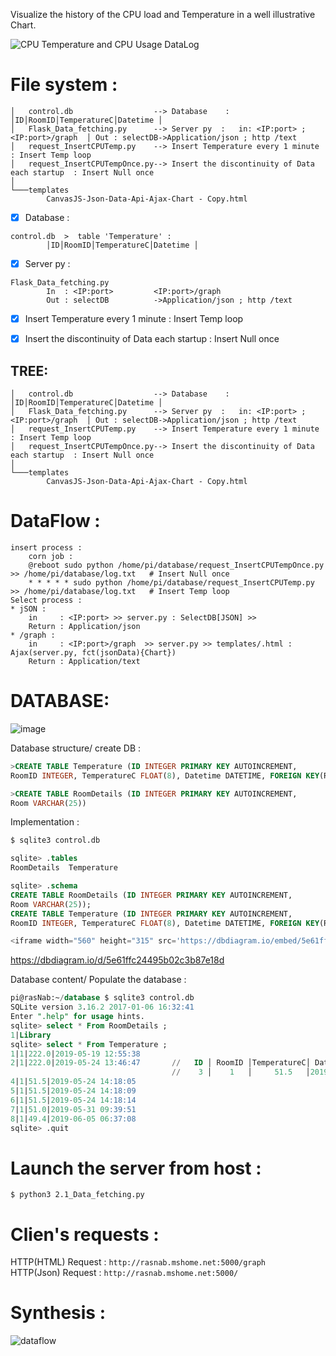 Visualize the history of the CPU load and Temperature in a well illustrative Chart. 

![CPU Temperature and CPU Usage DataLog](https://user-images.githubusercontent.com/52040368/72912970-e1ead700-3d55-11ea-8e50-8a1d1476c45e.png)


# File system :
```
│   control.db                  --> Database    :   │ID│RoomID│TemperatureC│Datetime │ 
│   Flask_Data_fetching.py      --> Server py  :   in: <IP:port> ; <IP:port>/graph  │ Out : selectDB->Application/json ; http /text 
│   request_InsertCPUTemp.py    --> Insert Temperature every 1 minute              : Insert Temp loop
│   request_InsertCPUTempOnce.py--> Insert the discontinuity of Data each startup  : Insert Null once   
│
└───templates
        CanvasJS-Json-Data-Api-Ajax-Chart - Copy.html
```

- [x] Database    :  
``` 
control.db  >  table 'Temperature' :
        │ID│RoomID│TemperatureC│Datetime │ 
```
- [x] Server py   :  
```
Flask_Data_fetching.py  
        In  : <IP:port>         <IP:port>/graph   
        Out : selectDB          ->Application/json ; http /text 
```
- [x] Insert Temperature every 1 minute              : Insert Temp loop
- [x] Insert the discontinuity of Data each startup  : Insert Null once   



## TREE:
```
│   control.db                  --> Database    :   │ID│RoomID│TemperatureC│Datetime │ 
│   Flask_Data_fetching.py      --> Server py  :   in: <IP:port> ; <IP:port>/graph  │ Out : selectDB->Application/json ; http /text 
│   request_InsertCPUTemp.py    --> Insert Temperature every 1 minute              : Insert Temp loop
│   request_InsertCPUTempOnce.py--> Insert the discontinuity of Data each startup  : Insert Null once   
│
└───templates
        CanvasJS-Json-Data-Api-Ajax-Chart - Copy.html
```


# DataFlow : 
```
insert process :
    corn job :
    @reboot sudo python /home/pi/database/request_InsertCPUTempOnce.py >> /home/pi/database/log.txt   # Insert Null once
    * * * * * sudo python /home/pi/database/request_InsertCPUTemp.py   >> /home/pi/database/log.txt   # Insert Temp loop
Select process :
* jSON :
    in     : <IP:port> >> server.py : SelectDB[JSON] >> 
    Return : Application/json
* /graph :
    in     : <IP:port>/graph  >> server.py >> templates/.html : Ajax(server.py, fct(jsonData){Chart})
    Return : Application/text
```

# DATABASE:   
![image](https://user-images.githubusercontent.com/52040368/76063377-0535b280-5fa1-11ea-9049-c60eb08a06fb.png)  

Database structure/ create DB :
```sql
>CREATE TABLE Temperature (ID INTEGER PRIMARY KEY AUTOINCREMENT,
RoomID INTEGER, TemperatureC FLOAT(8), Datetime DATETIME, FOREIGN KEY(RoomID) REFERENCES RoomDetails(ID))

>CREATE TABLE RoomDetails (ID INTEGER PRIMARY KEY AUTOINCREMENT,
Room VARCHAR(25))

```
Implementation :
```sql
$ sqlite3 control.db

sqlite> .tables
RoomDetails  Temperature

sqlite> .schema
CREATE TABLE RoomDetails (ID INTEGER PRIMARY KEY AUTOINCREMENT,
Room VARCHAR(25));
CREATE TABLE Temperature (ID INTEGER PRIMARY KEY AUTOINCREMENT,
RoomID INTEGER, TemperatureC FLOAT(8), Datetime DATETIME, FOREIGN KEY(RoomID) REFERENCES RoomDetails(ID));
```
```javascript
<iframe width="560" height="315" src='https://dbdiagram.io/embed/5e61ffc24495b02c3b87e18d'> </iframe>
```
https://dbdiagram.io/d/5e61ffc24495b02c3b87e18d

Database content/ Populate the database :
```sql
pi@rasNab:~/database $ sqlite3 control.db
SQLite version 3.16.2 2017-01-06 16:32:41
Enter ".help" for usage hints.
sqlite> select * From RoomDetails ;
1|Library
sqlite> select * From Temperature ;
1|1|222.0|2019-05-19 12:55:38
2|1|222.0|2019-05-24 13:46:47       //   ID │ RoomID │TemperatureC│ Datetime
                                    //    3 │    1   │     51.5   │2019-05-24 14:17:55
4|1|51.5|2019-05-24 14:18:05
5|1|51.5|2019-05-24 14:18:09
6|1|51.5|2019-05-24 14:18:14
7|1|51.0|2019-05-31 09:39:51
8|1|49.4|2019-06-05 06:37:08
sqlite> .quit
```


# Launch the server from host :
```
$ python3 2.1_Data_fetching.py
```
# Clien's requests : 
HTTP(HTML) Request : `http://rasnab.mshome.net:5000/graph `   
HTTP(Json) Request : `http://rasnab.mshome.net:5000/`  
# Synthesis : 
![dataflow](https://user-images.githubusercontent.com/52040368/76094757-92e2c380-5fdc-11ea-87ba-988a250f8f92.png)



